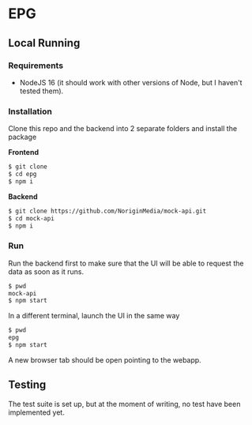 # EPG

## Local Running

### Requirements

* NodeJS 16 (it should work with other versions of Node, but I haven't tested them).

### Installation

Clone this repo and the backend into 2 separate folders and install the package

**Frontend**

```bash
$ git clone
$ cd epg
$ npm i
```

**Backend**

```bash
$ git clone https://github.com/NoriginMedia/mock-api.git
$ cd mock-api
$ npm i
```

### Run

Run the backend first to make sure that the UI will be able to request the data as soon as it runs.

```bash
$ pwd
mock-api
$ npm start
```

In a different terminal, launch the UI in the same way

```bash
$ pwd
epg
$ npm start
```

A new browser tab should be open pointing to the webapp.

## Testing

The test suite is set up, but at the moment of writing, no test have been implemented yet.

